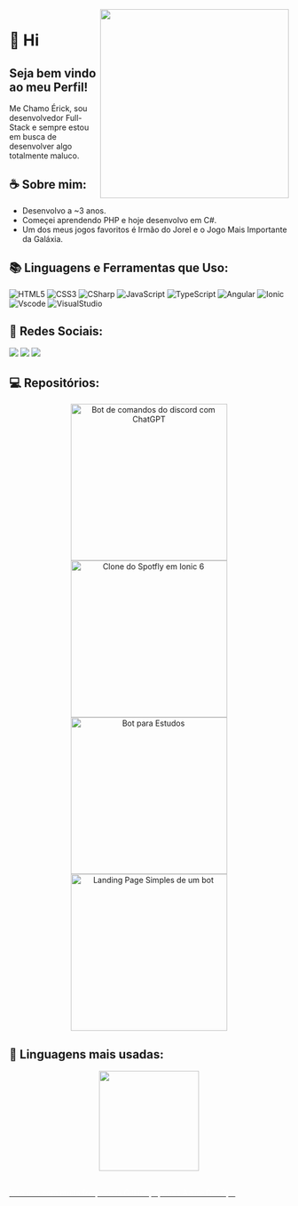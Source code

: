 <img align="right" height="340" src="https:&#x2F;&#x2F;www.canva.com&#x2F;design&#x2F;DAGCtwfsXGs&#x2F;cTCyKp0Th9lGk50EWh7R2g&#x2F;view?embed" />

# 💫 Hi 
## Seja bem vindo ao meu Perfil!

Me Chamo Érick, sou desenvolvedor Full-Stack e sempre estou em busca de desenvolver algo totalmente maluco.


## ☕ Sobre mim:
- Desenvolvo a ~3 anos.
- Começei aprendendo PHP e hoje desenvolvo em C#.
- Um dos meus jogos favoritos é Irmão do Jorel e o Jogo Mais Importante da Galáxia.


## 📚 Linguagens e Ferramentas que Uso:
![HTML5](https://img.shields.io/badge/HTML5-E34F26?style=for-the-badge&logo=html5&logoColor=white) ![CSS3](https://img.shields.io/badge/CSS3-1572B6?style=for-the-badge&logo=css3&logoColor=white) ![CSharp](https://img.shields.io/badge/CSharp-%23934B8E?style=for-the-badge&logo=csharp&logoColor=white) ![JavaScript](https://img.shields.io/badge/JavaScript-F7DF1E?style=for-the-badge&logo=javascript&logoColor=black) ![TypeScript](https://img.shields.io/badge/TypeScript-007ACC?style=for-the-badge&logo=typescript&logoColor=white) ![Angular](https://img.shields.io/badge/Angular-DD0031?style=for-the-badge&logo=angular&logoColor=white) ![Ionic](https://img.shields.io/badge/Ionic-20232A?style=for-the-badge&logo=ionic&logoColor=blue) ![Vscode](https://img.shields.io/badge/Vscode-007ACC?style=for-the-badge&logo=visual-studio-code&logoColor=white) ![VisualStudio](https://img.shields.io/badge/Visual_Studio-white?style=for-the-badge&logo=visual-studio&logoColor=%23934B8E)


## 💫 Redes Sociais:
<div>
<a href="https://www.instagram.com/nas_erk_/" target="_blank"><img src="https://img.shields.io/badge/Instagram-20232A?style=for-the-badge&logo=instagram" target="_blank"></a>
<a href="https://www.linkedin.com/in/erickvsalmeida/" target="_blank"><img src="https://img.shields.io/badge/-LinkedIn-%230077B5?style=for-the-badge&logo=linkedin&logoColor=white" target="_blank"></a>
<a href = "[mailto:](mailto:lara.rhee.gree@gmail.com)viniciuserick1029@gmail.com"><img src="https://img.shields.io/badge/-Gmail-%23333?style=for-the-badge&logo=gmail&logoColor" target="_blank"></a>
</div>


## 💻 Repositórios:
<p align="center">
    <a href="https://github.com/thGhost19/ChatGPT3.5">
        <img width="282" src="https://denvercoder1-github-readme-stats.vercel.app/api/pin?username=thGhost19&repo=ChatGPT3.5&theme=react&bg_color=000&title_color=25D366&icon_color=F8D866&hide_border=true&show_icons=false" alt="Bot de comandos do discord com ChatGPT">
    </a>
    <a href="https://github.com/thGhost19/SpotifyUI">
        <img width="282" src="https://denvercoder1-github-readme-stats.vercel.app/api/pin?username=thGhost19&repo=SpotifyUI&theme=react&bg_color=000&title_color=25D366&icon_color=F8D866&hide_border=true&show_icons=false" alt="Clone do Spotfly em Ionic 6">
    </a>
    <a href="https://github.com/thGhost19/Bot-DIscord_Study">
        <img width="282" src="https://denvercoder1-github-readme-stats.vercel.app/api/pin/?username=thGhost19&repo=Bot-DIscord_Study&theme=react&bg_color=000&title_color=25D366&icon_color=F8D866&hide_border=true&show_icons=false" alt="Bot para Estudos">
    </a>
    <a href="https://github.com/thGhost19/LandingPage_BollimbiBot">
        <img width="282" src="https://denvercoder1-github-readme-stats.vercel.app/api/pin/?username=thGhost19&repo=LandingPage_BollimbiBot&decision-tree&hide_border=true&bg_color=000&title_color=25D366&icon_color=F8D866&theme=react&show_icons=false" alt="Landing Page Simples de um bot">
    </a>
</p>


## 👾 Linguagens mais usadas:
<div align="center">
  <a href="https://github.com/thGhost19">
  <img height="180em" src="https://github-readme-stats.vercel.app/api/top-langs/?username=thGhost19&layout=compact&langs_count=7&theme=tokyonight"/>  
</div>

<br>
<p style="color: white">Não uso com muita frequencia GitHub, apenas Azure DevOps</p>
